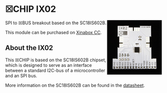 # ☒CHIP IX02
<img src="extras/IX02 V0.5.0.JPG" width="35%" height="auto" align="right">
SPI to ☒BUS breakout based on the SC18IS602B.

This module can be purchased on [Xinabox CC](https://xinabox.cc/products/IX02/).

## About the IX02
This ☒CHIP is based on the SC18IS602B chipset, which is designed to serve as an interface between a standard I2C-bus of a microcontroller and an SPI bus.

More information on the SC18IS602B can be found in the [datasheet](https://www.nxp.com/docs/en/data-sheet/SC18IS602B.pdf).
